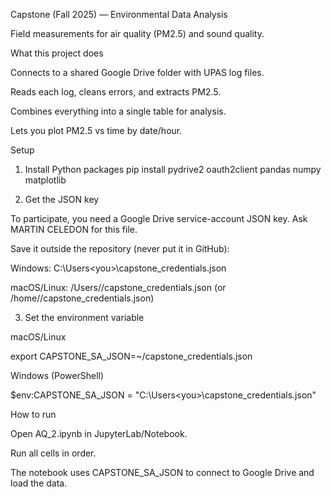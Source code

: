 Capstone (Fall 2025) — Environmental Data Analysis

Field measurements for air quality (PM2.5) and sound quality.

What this project does

Connects to a shared Google Drive folder with UPAS log files.

Reads each log, cleans errors, and extracts PM2.5.

Combines everything into a single table for analysis.

Lets you plot PM2.5 vs time by date/hour.

Setup
1) Install Python packages
pip install pydrive2 oauth2client pandas numpy matplotlib

2) Get the JSON key

To participate, you need a Google Drive service-account JSON key. Ask MARTIN CELEDON for this file.

Save it outside the repository (never put it in GitHub):

Windows: C:\Users\<you>\capstone_credentials.json

macOS/Linux: /Users/<you>/capstone_credentials.json (or /home/<you>/capstone_credentials.json)

3) Set the environment variable

macOS/Linux

export CAPSTONE_SA_JSON=~/capstone_credentials.json


Windows (PowerShell)

$env:CAPSTONE_SA_JSON = "C:\Users\<you>\capstone_credentials.json"

How to run

Open AQ_2.ipynb in JupyterLab/Notebook.

Run all cells in order.

The notebook uses CAPSTONE_SA_JSON to connect to Google Drive and load the data.
